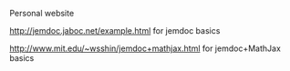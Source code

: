 Personal website

http://jemdoc.jaboc.net/example.html for jemdoc basics

http://www.mit.edu/~wsshin/jemdoc+mathjax.html for jemdoc+MathJax basics
